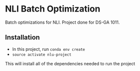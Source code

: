 # NLI Batch Optimization

Batch optimizations for NLI. Project done for DS-GA 1011.

## Installation

- In this project, run `conda env create`
- `source activate nlu-project`

This will install all of the dependencies needed to run the project
